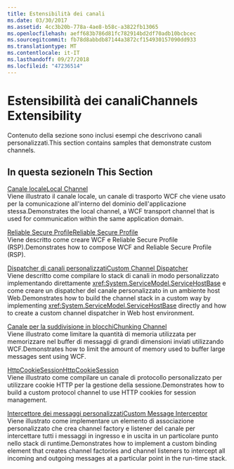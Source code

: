 ```yaml
---
title: Estensibilità dei canali
ms.date: 03/30/2017
ms.assetid: 4cc3b20b-778a-4ae8-b58c-a3822fb13065
ms.openlocfilehash: aeff683b786d81fc782914bd2df70adb10bcbcec
ms.sourcegitcommit: fb78d8abbdb87144a3872cf154930157090dd933
ms.translationtype: MT
ms.contentlocale: it-IT
ms.lasthandoff: 09/27/2018
ms.locfileid: "47236514"
---
```

# <a name="channels-extensibility"></a><span data-ttu-id="59af2-102">Estensibilità dei canali</span><span class="sxs-lookup"><span data-stu-id="59af2-102">Channels Extensibility</span></span>
<span data-ttu-id="59af2-103">Contenuto della sezione sono inclusi esempi che descrivono canali personalizzati.</span><span class="sxs-lookup"><span data-stu-id="59af2-103">This section contains samples that demonstrate custom channels.</span></span>  
  
## <a name="in-this-section"></a><span data-ttu-id="59af2-104">In questa sezione</span><span class="sxs-lookup"><span data-stu-id="59af2-104">In This Section</span></span>  
 [<span data-ttu-id="59af2-105">Canale locale</span><span class="sxs-lookup"><span data-stu-id="59af2-105">Local Channel</span></span>](../../../../docs/framework/wcf/samples/local-channel.md)  
 <span data-ttu-id="59af2-106">Viene illustrato il canale locale, un canale di trasporto WCF che viene usato per la comunicazione all'interno del dominio dell'applicazione stessa.</span><span class="sxs-lookup"><span data-stu-id="59af2-106">Demonstrates the local channel, a WCF transport channel that is used for communication within the same application domain.</span></span>  
  
 [<span data-ttu-id="59af2-107">Reliable Secure Profile</span><span class="sxs-lookup"><span data-stu-id="59af2-107">Reliable Secure Profile</span></span>](../../../../docs/framework/wcf/samples/reliable-secure-profile.md)  
 <span data-ttu-id="59af2-108">Viene descritto come creare WCF e Reliable Secure Profile (RSP).</span><span class="sxs-lookup"><span data-stu-id="59af2-108">Demonstrates how to compose WCF and Reliable Secure Profile (RSP).</span></span>  
  
 [<span data-ttu-id="59af2-109">Dispatcher di canali personalizzati</span><span class="sxs-lookup"><span data-stu-id="59af2-109">Custom Channel Dispatcher</span></span>](../../../../docs/framework/wcf/samples/custom-channel-dispatcher.md)  
 <span data-ttu-id="59af2-110">Viene descritto come compilare lo stack di canali in modo personalizzato implementando direttamente <xref:System.ServiceModel.ServiceHostBase> e come creare un dispatcher del canale personalizzato in un ambiente host Web.</span><span class="sxs-lookup"><span data-stu-id="59af2-110">Demonstrates how to build the channel stack in a custom way by implementing <xref:System.ServiceModel.ServiceHostBase> directly and how to create a custom channel dispatcher in Web host environment.</span></span>  
  
 [<span data-ttu-id="59af2-111">Canale per la suddivisione in blocchi</span><span class="sxs-lookup"><span data-stu-id="59af2-111">Chunking Channel</span></span>](../../../../docs/framework/wcf/samples/chunking-channel.md)  
 <span data-ttu-id="59af2-112">Viene illustrato come limitare la quantità di memoria utilizzata per memorizzare nel buffer di messaggi di grandi dimensioni inviati utilizzando WCF.</span><span class="sxs-lookup"><span data-stu-id="59af2-112">Demonstrates how to limit the amount of memory used to buffer large messages sent using WCF.</span></span>
  
 [<span data-ttu-id="59af2-113">HttpCookieSession</span><span class="sxs-lookup"><span data-stu-id="59af2-113">HttpCookieSession</span></span>](../../../../docs/framework/wcf/samples/httpcookiesession.md)  
 <span data-ttu-id="59af2-114">Viene illustrato come compilare un canale di protocollo personalizzato per utilizzare cookie HTTP per la gestione della sessione.</span><span class="sxs-lookup"><span data-stu-id="59af2-114">Demonstrates how to build a custom protocol channel to use HTTP cookies for session management.</span></span>  
  
 [<span data-ttu-id="59af2-115">Intercettore dei messaggi personalizzati</span><span class="sxs-lookup"><span data-stu-id="59af2-115">Custom Message Interceptor</span></span>](../../../../docs/framework/wcf/samples/custom-message-interceptor.md)  
 <span data-ttu-id="59af2-116">Viene illustrato come implementare un elemento di associazione personalizzato che crea channel factory e listener del canale per intercettare tutti i messaggi in ingresso e in uscita in un particolare punto nello stack di runtime.</span><span class="sxs-lookup"><span data-stu-id="59af2-116">Demonstrates how to implement a custom binding element that creates channel factories and channel listeners to intercept all incoming and outgoing messages at a particular point in the run-time stack.</span></span>
